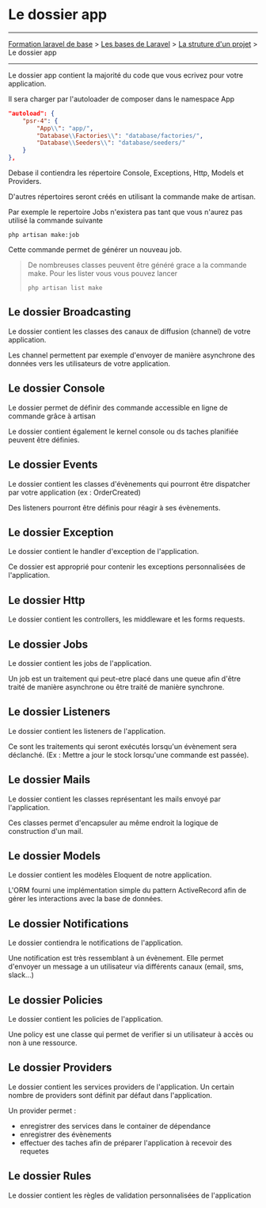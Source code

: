 # Le dossier app

---

[Formation laravel de base](../../README.md) > [Les bases de Laravel](../README.md) > [La struture d'un projet](./README.md) > Le dossier app

---

Le dossier app contient la majorité du code que vous ecrivez pour 
votre application.

Il sera charger par l'autoloader de composer dans le namespace App

```json
"autoload": {
    "psr-4": {
        "App\\": "app/",
        "Database\\Factories\\": "database/factories/",
        "Database\\Seeders\\": "database/seeders/"
    }
},
```

Debase il contiendra les répertoire Console, Exceptions, Http, Models
et Providers.

D'autres répertoires seront créés en utilisant la commande make de artisan.

Par exemple le repertoire Jobs n'existera pas tant que vous n'aurez 
pas utilisé la commande suivante

```shell
php artisan make:job
```

Cette commande permet de générer un nouveau job.

> De nombreuses classes peuvent être généré grace a la commande make.
> Pour les lister vous vous pouvez lancer
> ```shell
> php artisan list make
> ```

## Le dossier Broadcasting

Le dossier contient les classes des canaux de diffusion (channel) 
de votre application.

Les channel permettent par exemple d'envoyer de manière asynchrone
des données vers les utilisateurs de votre application.

## Le dossier Console

Le dossier permet de définir des commande accessible en ligne de 
commande grâce à artisan

Le dossier contient également le kernel console ou ds taches 
planifiée peuvent être définies.

## Le dossier Events

Le dossier contient les classes d'évènements qui pourront être dispatcher
par votre application (ex : OrderCreated)

Des listeners pourront être définis pour réagir à ses évènements. 

## Le dossier Exception

Le dossier contient le handler d'exception de l'application.

Ce dossier est approprié pour contenir les exceptions 
personnalisées de l'application.

## Le dossier Http

Le dossier contient les controllers, les middleware et les forms requests.

## Le dossier Jobs

Le dossier contient les jobs de l'application.

Un job est un traitement qui peut-etre placé dans une queue afin 
d'être traité de manière asynchrone ou être traité de manière synchrone.

## Le dossier Listeners

Le dossier contient les listeners de l'application.

Ce sont les traitements qui seront exécutés lorsqu'un évènement sera déclanché.
(Ex : Mettre a jour le stock lorsqu'une commande est passée).

## Le dossier Mails

Le dossier contient les classes représentant les mails envoyé par l'application.

Ces classes permet d'encapsuler au même endroit la logique de construction d'un mail.

## Le dossier Models

Le dossier contient les modèles Eloquent de notre application.

L'ORM fourni une implémentation simple du pattern ActiveRecord afin
de gérer les interactions avec la base de données.

## Le dossier Notifications

Le dossier contiendra le notifications de l'application.

Une notification est très ressemblant à un évènement. Elle permet 
d'envoyer un message a un utilisateur via différents canaux (email,
sms, slack...)

## Le dossier Policies

Le dossier contient les policies de l'application.

Une policy est une classe qui permet de verifier si un utilisateur à accès ou non à une
ressource.

## Le dossier Providers

Le dossier contient les services providers de l'application. Un certain 
nombre de providers sont définit par défaut dans l'application.

Un provider permet : 
 - enregistrer des services dans le container de dépendance
 - enregistrer des évènements
 - effectuer des taches afin de préparer l'application à recevoir des 
requetes

## Le dossier Rules

Le dossier contient les règles de validation personnalisées de l'application